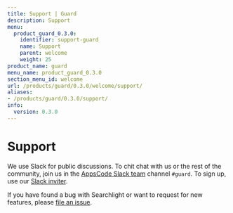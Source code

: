 ```yaml
---
title: Support | Guard
description: Support
menu:
  product_guard_0.3.0:
    identifier: support-guard
    name: Support
    parent: welcome
    weight: 25
product_name: guard
menu_name: product_guard_0.3.0
section_menu_id: welcome
url: /products/guard/0.3.0/welcome/support/
aliases:
- /products/guard/0.3.0/support/
info:
  version: 0.3.0
---
```


# Support

We use Slack for public discussions. To chit chat with us or the rest of the community, join us in the [AppsCode Slack team](https://appscode.slack.com/messages/C8M8HANQ0/details/) channel `#guard`. To sign up, use our [Slack inviter](https://slack.appscode.com/).

If you have found a bug with Searchlight or want to request for new features, please [file an issue](https://github.com/appscode/guard/issues/new).
